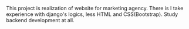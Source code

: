 This project is realization of website for marketing agency. There is I take experience with django's logics,
less HTML and CSS(Bootstrap). Study backend development at all. 